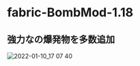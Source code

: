 # fabric-BombMod-1.18
## 強力なの爆発物を多数追加
![2022-01-10_17 07 40](https://user-images.githubusercontent.com/69494667/172505757-a1635d81-5577-413b-a8ff-a718fa11d027.png)
